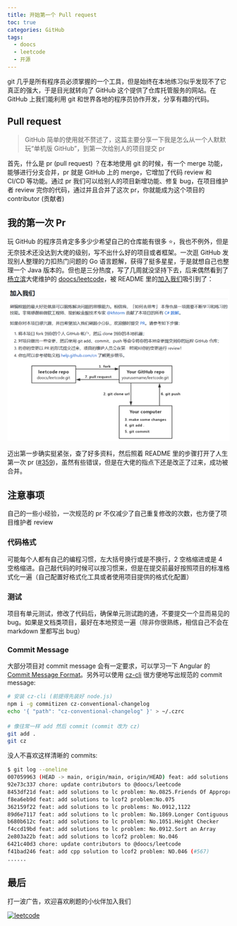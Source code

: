 ```yaml
---
title: 开始第一个 Pull request
toc: true
categories: GitHub
tags:
  - doocs
  - leetcode
  - 开源
---
```


git 几乎是所有程序员必须掌握的一个工具，但是始终在本地练习似乎发现不了它真正的强大，于是目光就转向了 GitHub 这个提供了仓库托管服务的网站。在 GitHub 上我们能利用 git 和世界各地的程序员协作开发，分享有趣的代码。

## Pull request

> GitHub 简单的使用就不赘述了，这篇主要分享一下我是怎么从一个人默默玩“单机版 GitHub”，到第一次给别人的项目提交 pr

首先，什么是 pr (pull request) ？在本地使用 git 的时候，有一个 merge 功能，能够进行分支合并，pr 就是 GitHub 上的 merge，它增加了代码 review 和 CI/CD 等功能。通过 pr 我们可以给别人的项目新增功能、修复 bug，在项目维护者 review 完你的代码，通过并且合并了这次 pr，你就能成为这个项目的 contributor (贡献者)

## 我的第一次 Pr

玩 GitHub 的程序员肯定多多少少希望自己的仓库能有很多 ⭐，我也不例外，但是无奈技术还没达到大佬的级别，写不出什么好的项目或者框架。一次逛 GitHub 发现别人整理的力扣热门问题的 Go 语言题解，获得了挺多星星，于是就想自己也整理一个 Java 版本的。但也是三分热度，写了几周就没坚持下去，后来偶然看到了[杨立滨](https://github.com/yanglbme)大佬维护的 [doocs/leetcode](https://github.com/doocs/leetcode)，被 README 里的[加入我们](https://github.com/doocs/leetcode#%E5%8A%A0%E5%85%A5%E6%88%91%E4%BB%AC)吸引到了：

![](/assets/images/doocs_leetcode_1.png)

迈出第一步确实挺紧张，查了好多资料，然后照着 README 里的步骤打开了人生第一次 pr ([#359](https://github.com/doocs/leetcode/pull/359))，虽然有些错误，但是在大佬的指点下还是改正了过来，成功被合并。

## 注意事项

自己的一些小经验，一次规范的 pr 不仅减少了自己重复修改的次数，也方便了项目维护者 review

### 代码格式

可能每个人都有自己的编程习惯，左大括号换行或是不换行，2 空格缩进或是 4 空格缩进。自己敲代码的时候可以按习惯来，但是在提交前最好按照项目的标准格式化一遍（自己配置好格式化工具或者使用项目提供的格式化配置）

### 测试

项目有单元测试，修改了代码后，确保单元测试跑的通，不要提交一个显而易见的 bug。如果是文档类项目，最好在本地预览一遍（除非你很熟练，相信自己不会在 markdown 里都写出 bug）

### Commit Message

大部分项目对 commit message 会有一定要求，可以学习一下 Angular 的 [Commit Message Format](https://github.com/angular/angular/blob/12.2.6/CONTRIBUTING.md#commit)。另外可以使用 [cz-cli](https://github.com/commitizen/cz-cli) 很方便地写出规范的 commit message:

```bash
# 安装 cz-cli (前提得先装好 node.js)
npm i -g commitizen cz-conventional-changelog
echo '{ "path": "cz-conventional-changelog" }' > ~/.czrc

# 像往常一样 add 然后 commit (commit 改为 cz)
git add .
git cz
```

没人不喜欢这样清晰的 commits:

```bash
$ git log --oneline
007059963 (HEAD -> main, origin/main, origin/HEAD) feat: add solutions to lc/lcof2 problem: Asteroid Collision
92e73c337 chore: update contributors to @doocs/leetcode
8453df21d feat: add solutions to lc problem: No.0825.Friends Of Appropriate Ages
f8ea6eb9d feat: add solutions to lcof2 problem:No.075
362159f22 feat: add solutions to lc problems: No.0912,1122
89d6e7117 feat: add solutions to lc problem: No.1869.Longer Contiguous Segments of Ones than Zeros
b680b612c feat: add solutions to lc problem: No.1051.Height Checker
f4ccd19bd feat: add solutions to lc problem: No.0912.Sort an Array
2e803a22b feat: add solutions to lcof2 problem: No.046
6421c40d3 chore: update contributors to @doocs/leetcode
f41bad246 feat: add cpp solution to lcof2 problem: NO.046 (#567)
......
```

## 最后

打一波广告，欢迎喜欢刷题的小伙伴加入我们

[![leetcode](https://github-readme-stats.vercel.app/api/pin/?username=doocs&repo=leetcode&show_owner=true)](https://github.com/doocs/leetcode)
